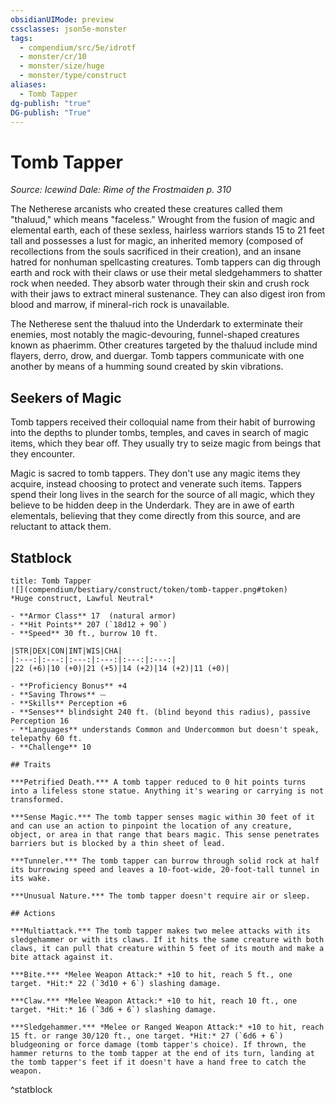 ```yaml
---
obsidianUIMode: preview
cssclasses: json5e-monster
tags:
  - compendium/src/5e/idrotf
  - monster/cr/10
  - monster/size/huge
  - monster/type/construct
aliases:
  - Tomb Tapper
dg-publish: "true"
DG-publish: "True"
---
```

# Tomb Tapper
*Source: Icewind Dale: Rime of the Frostmaiden p. 310*  

The Netherese arcanists who created these creatures called them "thaluud," which means "faceless." Wrought from the fusion of magic and elemental earth, each of these sexless, hairless warriors stands 15 to 21 feet tall and possesses a lust for magic, an inherited memory (composed of recollections from the souls sacrificed in their creation), and an insane hatred for nonhuman spellcasting creatures. Tomb tappers can dig through earth and rock with their claws or use their metal sledgehammers to shatter rock when needed. They absorb water through their skin and crush rock with their jaws to extract mineral sustenance. They can also digest iron from blood and marrow, if mineral-rich rock is unavailable.

The Netherese sent the thaluud into the Underdark to exterminate their enemies, most notably the magic-devouring, funnel-shaped creatures known as phaerimm. Other creatures targeted by the thaluud include mind flayers, derro, drow, and duergar. Tomb tappers communicate with one another by means of a humming sound created by skin vibrations.

## Seekers of Magic

Tomb tappers received their colloquial name from their habit of burrowing into the depths to plunder tombs, temples, and caves in search of magic items, which they bear off. They usually try to seize magic from beings that they encounter.

Magic is sacred to tomb tappers. They don't use any magic items they acquire, instead choosing to protect and venerate such items. Tappers spend their long lives in the search for the source of all magic, which they believe to be hidden deep in the Underdark. They are in awe of earth elementals, believing that they come directly from this source, and are reluctant to attack them.

## Statblock

```ad-statblock
title: Tomb Tapper
![](compendium/bestiary/construct/token/tomb-tapper.png#token)
*Huge construct, Lawful Neutral*

- **Armor Class** 17  (natural armor)
- **Hit Points** 207 (`18d12 + 90`)
- **Speed** 30 ft., burrow 10 ft.

|STR|DEX|CON|INT|WIS|CHA|
|:---:|:---:|:---:|:---:|:---:|:---:|
|22 (+6)|10 (+0)|21 (+5)|14 (+2)|14 (+2)|11 (+0)|

- **Proficiency Bonus** +4
- **Saving Throws** ⏤
- **Skills** Perception +6
- **Senses** blindsight 240 ft. (blind beyond this radius), passive Perception 16
- **Languages** understands Common and Undercommon but doesn't speak, telepathy 60 ft.
- **Challenge** 10

## Traits

***Petrified Death.*** A tomb tapper reduced to 0 hit points turns into a lifeless stone statue. Anything it's wearing or carrying is not transformed.

***Sense Magic.*** The tomb tapper senses magic within 30 feet of it and can use an action to pinpoint the location of any creature, object, or area in that range that bears magic. This sense penetrates barriers but is blocked by a thin sheet of lead.

***Tunneler.*** The tomb tapper can burrow through solid rock at half its burrowing speed and leaves a 10-foot-wide, 20-foot-tall tunnel in its wake.

***Unusual Nature.*** The tomb tapper doesn't require air or sleep.

## Actions

***Multiattack.*** The tomb tapper makes two melee attacks with its sledgehammer or with its claws. If it hits the same creature with both claws, it can pull that creature within 5 feet of its mouth and make a bite attack against it.

***Bite.*** *Melee Weapon Attack:* +10 to hit, reach 5 ft., one target. *Hit:* 22 (`3d10 + 6`) slashing damage.

***Claw.*** *Melee Weapon Attack:* +10 to hit, reach 10 ft., one target. *Hit:* 16 (`3d6 + 6`) slashing damage.

***Sledgehammer.*** *Melee or Ranged Weapon Attack:* +10 to hit, reach 15 ft. or range 30/120 ft., one target. *Hit:* 27 (`6d6 + 6`) bludgeoning or force damage (tomb tapper's choice). If thrown, the hammer returns to the tomb tapper at the end of its turn, landing at the tomb tapper's feet if it doesn't have a hand free to catch the weapon.
```
^statblock